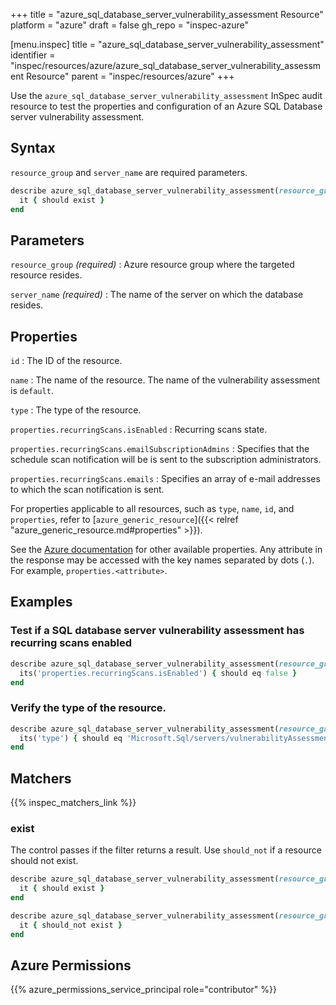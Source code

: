 +++
title = "azure_sql_database_server_vulnerability_assessment Resource"
platform = "azure"
draft = false
gh_repo = "inspec-azure"

[menu.inspec]
title = "azure_sql_database_server_vulnerability_assessment"
identifier = "inspec/resources/azure/azure_sql_database_server_vulnerability_assessment Resource"
parent = "inspec/resources/azure"
+++

Use the `azure_sql_database_server_vulnerability_assessment` InSpec audit resource to test the properties and configuration of an Azure SQL Database server vulnerability assessment.

## Syntax

`resource_group` and `server_name` are required parameters.

```ruby
describe azure_sql_database_server_vulnerability_assessment(resource_group: 'RESOURCE_GROUP', server_name: 'SERVER_NAME') do
  it { should exist }
end
```

## Parameters

`resource_group` _(required)_
: Azure resource group where the targeted resource resides.

`server_name` _(required)_
: The name of the server on which the database resides.

## Properties

`id`
: The ID of the resource.

`name`
: The name of the resource. The name of the vulnerability assessment is `default`.

`type`
: The type of the resource.

`properties.recurringScans.isEnabled`
: Recurring scans state.

`properties.recurringScans.emailSubscriptionAdmins`
: Specifies that the schedule scan notification will be is sent to the subscription administrators.

`properties.recurringScans.emails`
: Specifies an array of e-mail addresses to which the scan notification is sent.

For properties applicable to all resources, such as `type`, `name`, `id`, and `properties`, refer to [`azure_generic_resource`]({{< relref "azure_generic_resource.md#properties" >}}).

See the [Azure documentation](https://learn.microsoft.com/en-us/rest/api/sql/2020-11-01-preview/server-vulnerability-assessments/get?tabs=HTTP) for other available properties.
Any attribute in the response may be accessed with the key names separated by dots (`.`). For example, `properties.<attribute>`.

## Examples

### Test if a SQL database server vulnerability assessment has recurring scans enabled

```ruby
describe azure_sql_database_server_vulnerability_assessment(resource_group: 'RESOURCE_GROUP', server_name: 'SERVER_NAME') do
  its('properties.recurringScans.isEnabled') { should eq false }
end
```

### Verify the type of the resource.

```ruby
describe azure_sql_database_server_vulnerability_assessment(resource_group: 'RESOURCE_GROUP', server_name: 'SERVER_NAME') do
  its('type') { should eq 'Microsoft.Sql/servers/vulnerabilityAssessments' }
end
```

## Matchers

{{% inspec_matchers_link %}}

### exist

The control passes if the filter returns a result. Use `should_not` if a resource should not exist.

```ruby
describe azure_sql_database_server_vulnerability_assessment(resource_group: 'RESOURCE_GROUP', server_name: 'SERVER_NAME') do
  it { should exist }
end
```

```ruby
describe azure_sql_database_server_vulnerability_assessment(resource_group: 'RESOURCE_GROUP', server_name: 'SERVER_NAME') do
  it { should_not exist }
end
```

## Azure Permissions

{{% azure_permissions_service_principal role="contributor" %}}
